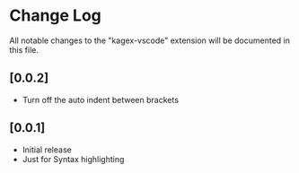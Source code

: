 # Change Log
All notable changes to the "kagex-vscode" extension will be documented in this file.

## [0.0.2]
- Turn off the auto indent between brackets

## [0.0.1]
- Initial release
- Just for Syntax highlighting
